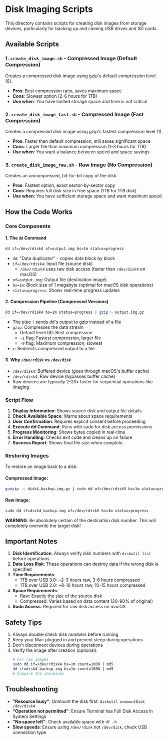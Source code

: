 # Disk Imaging Scripts

This directory contains scripts for creating disk images from storage devices, particularly for backing up and cloning USB drives and SD cards.

## Available Scripts

### 1. `create_disk_image.sh` - Compressed Image (Default Compression)
Creates a compressed disk image using gzip's default compression level (6).
- **Pros**: Best compression ratio, saves maximum space
- **Cons**: Slowest option (2-6 hours for 1TB)
- **Use when**: You have limited storage space and time is not critical

### 2. `create_disk_image_fast.sh` - Compressed Image (Fast Compression)
Creates a compressed disk image using gzip's fastest compression level (1).
- **Pros**: Faster than default compression, still saves significant space
- **Cons**: Larger file than maximum compression (1-3 hours for 1TB)
- **Use when**: You want a balance between speed and space savings

### 3. `create_disk_image_raw.sh` - Raw Image (No Compression)
Creates an uncompressed, bit-for-bit copy of the disk.
- **Pros**: Fastest option, exact sector-by-sector copy
- **Cons**: Requires full disk size in free space (1TB for 1TB disk)
- **Use when**: You have sufficient storage space and want maximum speed

## How the Code Works

### Core Components

#### 1. The `dd` Command
```bash
dd if=/dev/rdisk4 of=output.img bs=1m status=progress
```
- `dd`: "Data duplicator" - copies data block by block
- `if=/dev/rdisk4`: Input file (source disk)
  - `/dev/rdisk4` uses raw disk access (faster than `/dev/disk4` on macOS)
- `of=output.img`: Output file (destination image)
- `bs=1m`: Block size of 1 megabyte (optimal for macOS disk operations)
- `status=progress`: Shows real-time progress updates

#### 2. Compression Pipeline (Compressed Versions)
```bash
dd if=/dev/rdisk4 bs=1m status=progress | gzip > output.img.gz
```
- The pipe `|` sends dd's output to gzip instead of a file
- `gzip`: Compresses the data stream
  - Default level (6): Best compression
  - `-1` flag: Fastest compression, larger file
  - `-9` flag: Maximum compression, slowest
- `>`: Redirects compressed output to a file

#### 3. Why `/dev/rdisk` vs `/dev/disk`
- `/dev/disk4`: Buffered device (goes through macOS's buffer cache)
- `/dev/rdisk4`: Raw device (bypasses buffer cache)
- Raw devices are typically 2-20x faster for sequential operations like imaging

### Script Flow

1. **Display Information**: Shows source disk and output file details
2. **Check Available Space**: Warns about space requirements
3. **User Confirmation**: Requires explicit consent before proceeding
4. **Execute dd Command**: Runs with sudo for disk access permissions
5. **Progress Monitoring**: Shows bytes copied in real-time
6. **Error Handling**: Checks exit code and cleans up on failure
7. **Success Report**: Shows final file size when complete

### Restoring Images

To restore an image back to a disk:

#### Compressed Image:
```bash
gunzip -c disk4_backup.img.gz | sudo dd of=/dev/rdisk5 bs=1m status=progress
```

#### Raw Image:
```bash
sudo dd if=disk4_backup.img of=/dev/rdisk5 bs=1m status=progress
```

**WARNING**: Be absolutely certain of the destination disk number. This will completely overwrite the target disk!

## Important Notes

1. **Disk Identification**: Always verify disk numbers with `diskutil list` before operations
2. **Data Loss Risk**: These operations can destroy data if the wrong disk is specified
3. **Time Requirements**: 
   - 1TB over USB 3.0: ~2-3 hours raw, 3-6 hours compressed
   - 1TB over USB 2.0: ~8-10 hours raw, 10-15 hours compressed
4. **Space Requirements**:
   - Raw: Exactly the size of the source disk
   - Compressed: Varies based on data content (20-90% of original)
5. **Sudo Access**: Required for raw disk access on macOS

## Safety Tips

1. Always double-check disk numbers before running
2. Keep your Mac plugged in and prevent sleep during operations
3. Don't disconnect devices during operations
4. Verify the image after creation (optional):
   ```bash
   # For raw images
   sudo dd if=/dev/rdisk4 bs=1m count=1000 | md5
   dd if=disk4_backup.img bs=1m count=1000 | md5
   # Compare the checksums
   ```

## Troubleshooting

- **"Resource busy"**: Unmount the disk first: `diskutil unmountDisk /dev/disk4`
- **"Operation not permitted"**: Ensure Terminal has Full Disk Access in System Settings
- **"No space left"**: Check available space with `df -h`
- **Slow speeds**: Ensure using `/dev/rdisk` not `/dev/disk`, check USB connection type